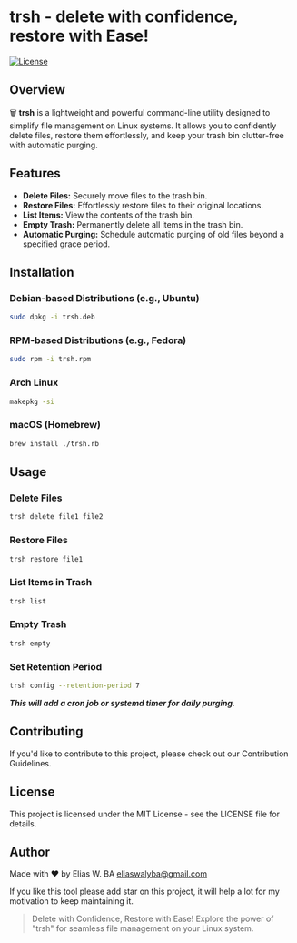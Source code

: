 # trsh - delete with confidence, restore with Ease!

[![License](https://img.shields.io/badge/License-MIT-blue.svg)](LICENSE)

## Overview

🗑️ **trsh** is a lightweight and powerful command-line utility designed to simplify file management on Linux systems. It allows you to confidently delete files, restore them effortlessly, and keep your trash bin clutter-free with automatic purging.

## Features

- **Delete Files:** Securely move files to the trash bin.
- **Restore Files:** Effortlessly restore files to their original locations.
- **List Items:** View the contents of the trash bin.
- **Empty Trash:** Permanently delete all items in the trash bin.
- **Automatic Purging:** Schedule automatic purging of old files beyond a specified grace period.

## Installation

### Debian-based Distributions (e.g., Ubuntu)

```bash
sudo dpkg -i trsh.deb
```

### RPM-based Distributions (e.g., Fedora)

```bash
sudo rpm -i trsh.rpm
```

### Arch Linux

```bash
makepkg -si
```

### macOS (Homebrew)

```bash
brew install ./trsh.rb
```

## Usage

### Delete Files

```bash
trsh delete file1 file2
```

### Restore Files

```bash
trsh restore file1
```

### List Items in Trash

```bash
trsh list
```

### Empty Trash

```bash
trsh empty
```

### Set Retention Period

```bash
trsh config --retention-period 7
```

***This will add a cron job or systemd timer for daily purging.***

## Contributing

If you'd like to contribute to this project, please check out our Contribution Guidelines.

## License
This project is licensed under the MIT License - see the LICENSE file for details.

## Author
Made with ❤️ by Elias W. BA <eliaswalyba@gmail.com>

If you like this tool please add star on this project, it will help a lot for my motivation to keep maintaining it.

> Delete with Confidence, Restore with Ease! Explore the power of "trsh" for seamless file management on your Linux system.
